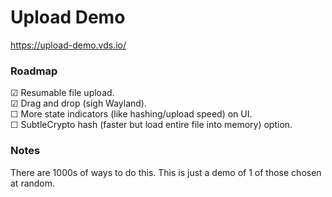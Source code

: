 # Upload Demo

https://upload-demo.vds.io/

### Roadmap
☑ Resumable file upload.   
☑ Drag and drop (sigh Wayland).   
☐ More state indicators (like hashing/upload speed) on UI.   
☐ SubtleCrypto hash (faster but load entire file into memory) option.   

### Notes
There are 1000s of ways to do this. This is just a demo of 1 of those chosen at random.

